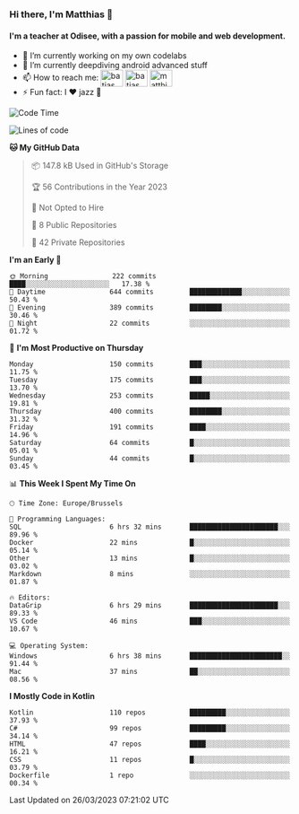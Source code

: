 ### Hi there, I'm Matthias 👋

#### I'm a teacher at Odisee, with a passion for mobile and web development.

- 🔭 I’m currently working on my own codelabs
- 🌱 I’m currently deepdiving android advanced stuff
- 📫 How to reach me: <a href="https://dev.to/batjas" target="_blank"><img align="center" src="https://raw.githubusercontent.com/rahuldkjain/github-profile-readme-generator/master/src/images/icons/Social/devto.svg" alt="batjas" height="30" width="40" /></a>
<a href="https://twitter.com/batjas" target="_blank"><img align="center" src="https://raw.githubusercontent.com/rahuldkjain/github-profile-readme-generator/master/src/images/icons/Social/twitter.svg" alt="batjas" height="30" width="40" /></a>
<a href="https://linkedin.com/in/matthiasdruwé" target="_blank"><img align="center" src="https://raw.githubusercontent.com/rahuldkjain/github-profile-readme-generator/master/src/images/icons/Social/linked-in-alt.svg" alt="matthiasdruwé" height="30" width="40" /></a>
- ⚡ Fun fact: I ❤ jazz 🎷


<!--START_SECTION:waka-->
![Code Time](http://img.shields.io/badge/Code%20Time-686%20hrs%2030%20mins-blue)

![Lines of code](https://img.shields.io/badge/From%20Hello%20World%20I%27ve%20Written-1.3%20million%20lines%20of%20code-blue)

**🐱 My GitHub Data** 

> 📦 147.8 kB Used in GitHub's Storage 
 > 
> 🏆 56 Contributions in the Year 2023
 > 
> 🚫 Not Opted to Hire
 > 
> 📜 8 Public Repositories 
 > 
> 🔑 42 Private Repositories 
 > 
**I'm an Early 🐤** 

```text
🌞 Morning                222 commits         ████░░░░░░░░░░░░░░░░░░░░░   17.38 % 
🌆 Daytime                644 commits         █████████████░░░░░░░░░░░░   50.43 % 
🌃 Evening                389 commits         ████████░░░░░░░░░░░░░░░░░   30.46 % 
🌙 Night                  22 commits          ░░░░░░░░░░░░░░░░░░░░░░░░░   01.72 % 
```
📅 **I'm Most Productive on Thursday** 

```text
Monday                   150 commits         ███░░░░░░░░░░░░░░░░░░░░░░   11.75 % 
Tuesday                  175 commits         ███░░░░░░░░░░░░░░░░░░░░░░   13.70 % 
Wednesday                253 commits         █████░░░░░░░░░░░░░░░░░░░░   19.81 % 
Thursday                 400 commits         ████████░░░░░░░░░░░░░░░░░   31.32 % 
Friday                   191 commits         ████░░░░░░░░░░░░░░░░░░░░░   14.96 % 
Saturday                 64 commits          █░░░░░░░░░░░░░░░░░░░░░░░░   05.01 % 
Sunday                   44 commits          █░░░░░░░░░░░░░░░░░░░░░░░░   03.45 % 
```


📊 **This Week I Spent My Time On** 

```text
🕑︎ Time Zone: Europe/Brussels

💬 Programming Languages: 
SQL                      6 hrs 32 mins       ██████████████████████░░░   89.96 % 
Docker                   22 mins             █░░░░░░░░░░░░░░░░░░░░░░░░   05.14 % 
Other                    13 mins             █░░░░░░░░░░░░░░░░░░░░░░░░   03.02 % 
Markdown                 8 mins              ░░░░░░░░░░░░░░░░░░░░░░░░░   01.87 % 

🔥 Editors: 
DataGrip                 6 hrs 29 mins       ██████████████████████░░░   89.33 % 
VS Code                  46 mins             ███░░░░░░░░░░░░░░░░░░░░░░   10.67 % 

💻 Operating System: 
Windows                  6 hrs 38 mins       ███████████████████████░░   91.44 % 
Mac                      37 mins             ██░░░░░░░░░░░░░░░░░░░░░░░   08.56 % 
```

**I Mostly Code in Kotlin** 

```text
Kotlin                   110 repos           █████████░░░░░░░░░░░░░░░░   37.93 % 
C#                       99 repos            █████████░░░░░░░░░░░░░░░░   34.14 % 
HTML                     47 repos            ████░░░░░░░░░░░░░░░░░░░░░   16.21 % 
CSS                      11 repos            █░░░░░░░░░░░░░░░░░░░░░░░░   03.79 % 
Dockerfile               1 repo              ░░░░░░░░░░░░░░░░░░░░░░░░░   00.34 % 
```




 Last Updated on 26/03/2023 07:21:02 UTC
<!--END_SECTION:waka-->
